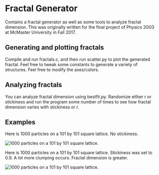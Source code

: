 # Fractal Generator

Contains a fractal generator as well as some tools to analyze fractal dimension. This was originally written for the final project of Physics 2G03 at McMaster University in Fall 2017.

## Generating and plotting fractals

Compile and run fractals.c, and then run scatter.py to plot the generated fractal. Feel free to tweak some constants to generate a variety of structures. Feel free to modify the axes/colors.

## Analyzing fractals

You can analyze fractal dimension using bestfit.py. Randomize either r or stickiness and run the program some number of times to see how fractal dimension varies with stickiness or r.

## Examples

Here is 1000 particles on a 101 by 101 square lattice. No stickiness.

![1000 particles on a 101 by 101 square lattice.](https://image.ibb.co/nhn6H6/Fractal_1.png)

Here is 1000 particles on a 101 by 101 square lattice. Stickiness was set to 0.9. A lot more clumping occurs. Fractal dimension is greater. 

![1000 particles on a 101 by 101 square lattice.](https://image.ibb.co/kk5qAR/fractalstick4.png)


